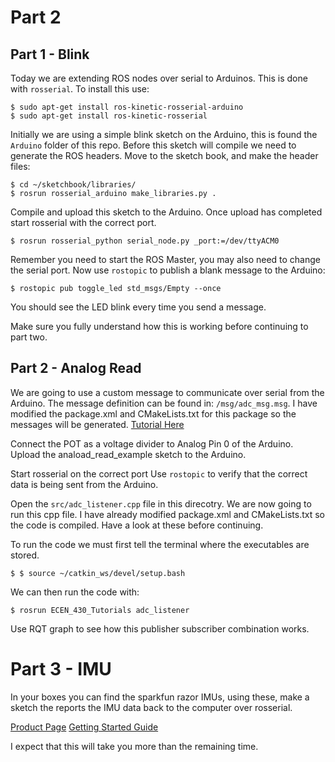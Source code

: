 # Part 2

## Part 1 - Blink
Today we are extending ROS nodes over serial to Arduinos. This is done with `rosserial`. To install this use:

```
$ sudo apt-get install ros-kinetic-rosserial-arduino
$ sudo apt-get install ros-kinetic-rosserial
```

Initially we are using a simple blink sketch on the Arduino, this is found the `Arduino` folder of this repo. Before this sketch will compile we need to generate the ROS headers. Move to the sketch book, and make the header files:

```
$ cd ~/sketchbook/libraries/
$ rosrun rosserial_arduino make_libraries.py .
```

Compile and upload this sketch to the Arduino. Once upload has completed start rosserial with the correct port.

```
$ rosrun rosserial_python serial_node.py _port:=/dev/ttyACM0
```
Remember you need to start the ROS Master, you may also need to change the serial port. Now use `rostopic` to publish a blank message to the Arduino:

```
$ rostopic pub toggle_led std_msgs/Empty --once
```
You should see the LED blink every time you send a message.

Make sure you fully understand how this is working before continuing to part two. 

## Part 2 - Analog Read 
We are going to use a custom message to communicate over serial from the Arduino. The message definition can be found in: `/msg/adc_msg.msg`. I have modified the package.xml and CMakeLists.txt for this package so the messages will be generated. [Tutorial Here](http://wiki.ros.org/ROS/Tutorials/CreatingMsgAndSrv#Creating_a_msg)

Connect the POT as a voltage divider to Analog Pin 0 of the Arduino.  
Upload the anaload_read_example sketch to the Arduino.

Start rosserial on the correct port
Use `rostopic` to verify that the correct data is being sent from the Arduino.

Open the `src/adc_listener.cpp` file in this direcotry. We are now going to run this cpp file. 
I have already modified package.xml and CMakeLists.txt so the code is compiled. Have a look at these before continuing. 

To run the code we must first tell the terminal where the executables are stored. 

```
$ $ source ~/catkin_ws/devel/setup.bash
```

We can then run the code with:
```
$ rosrun ECEN_430_Tutorials adc_listener 
```

Use RQT graph to see how this publisher subscriber combination works. 

# Part 3 - IMU

In your boxes you can find the sparkfun razor IMUs, using these, make a sketch the reports the IMU data back to the computer over rosserial. 

[Product Page](https://www.sparkfun.com/products/14001)
[Getting Started Guide](https://learn.sparkfun.com/tutorials/9dof-razor-imu-m0-hookup-guide?_ga=2.188812459.1607136359.1531795723-2044257458.1531795723) 


I expect that this will take you more than the remaining time.








